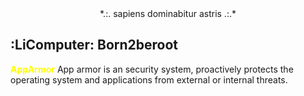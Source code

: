 <center>*.:. sapiens dominabitur astris .:.* </center>



## :LiComputer: Born2beroot

<font color="#ffff00"><b>AppArmor</b></font>
App armor is an security system, proactively protects the operating system and applications from external or internal threats. 
 